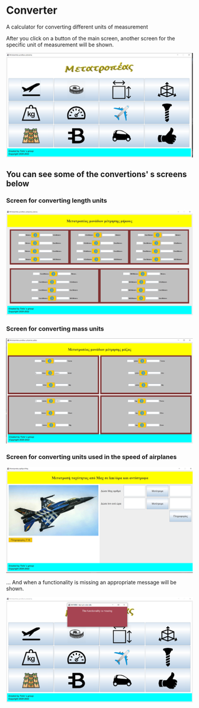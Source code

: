 # Converter
A calculator for converting different units of measurement

After you click on a button of the main screen, another screen for the specific unit of measurement will be shown.

![main window](https://github.com/Apostolos172/converter/blob/master/screenshots/main_window.png?raw=true)

## You can see some of the convertions' s screens below
### Screen for converting length units
![length window](https://github.com/Apostolos172/converter/blob/master/screenshots/length_window.png?raw=true)

### Screen for converting mass units
![mass window](https://github.com/Apostolos172/converter/blob/master/screenshots/mass.png?raw=true)

### Screen for converting units used in the speed of airplanes
![mach window](https://github.com/Apostolos172/converter/blob/master/screenshots/%CE%BC%CE%B1%CF%87.png?raw=true)

... And when a functionality is missing an appropriate message will be shown.

![missing window](https://github.com/Apostolos172/converter/blob/master/screenshots/missing.png?raw=true)
